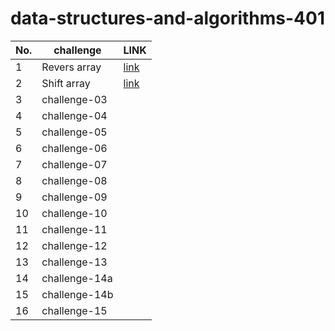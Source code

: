 # data-structures-and-algorithms-401

| No.   |    challenge    |LINK |
|  ---  |       ---       | --- |
| 1     |  Revers array   |  [link](https://github.com/baselatalla/data-structures-and-algorithms-401/blob/main/array_reverse/README.md)        |
| 2     |   Shift array   |  [link](https://github.com/baselatalla/data-structures-and-algorithms-401/blob/main/array_shift/array_shift.md)     |
| 3     |  challenge-03   |     |
| 4     |  challenge-04   |     |
| 5     |  challenge-05   |     |
| 6     |  challenge-06   |     |
| 7     |  challenge-07   |     |
| 8     |  challenge-08   |     |
| 9     |  challenge-09   |     |
| 10    |  challenge-10   |     |
| 11    |  challenge-11   |     |
| 12    |  challenge-12   |     |  
| 13    |  challenge-13   |     |
| 14    |  challenge-14a  |     |
| 15    |  challenge-14b  |     |  
| 16    |  challenge-15   |     |  
